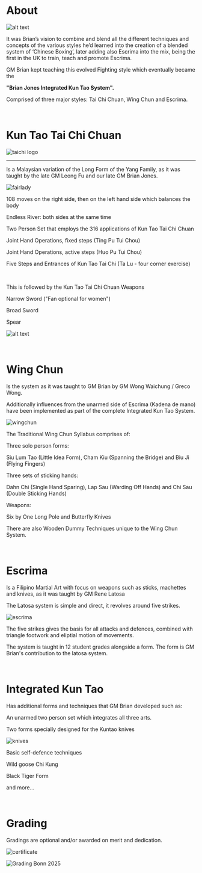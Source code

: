 # About

![alt text](BrianRicky-web.jpg "Ricky expressing the feeling of his teachers energy")

It was Brian’s vision to combine and blend all the different techniques and 
concepts of the various styles he’d learned into the creation of a blended 
system of ‘Chinese Boxing’, later adding also Escrima into the mix, being the first in the UK to train, teach and promote Escrima.

GM Brian kept teaching this evolved Fighting style which eventually  became the 

**"Brian Jones Integrated Kun Tao System".**

Comprised of three major styles: Tai Chi Chuan, Wing Chun and Escrima.

&emsp;

# **Kun Tao Tai Chi Chuan**

![taichi logo](logotaichi.jpg)

***

Is a Malaysian variation of the Long Form of the Yang Family, as it
was taught by the late GM Leong Fu and our late GM Brian Jones.

![fairlady](fairlady.jpg "Application of 'Fair lady works the shuttle' ")

108 moves on the right side, then on the left hand side which balances the body

Endless River: both sides at the same time

Two Person Set that employs the 316 applications of Kun Tao Tai Chi Chuan

Joint Hand Operations, fixed steps (Ting Pu Tui Chou)

Joint Hand Operations, active steps (Huo Pu Tui Chou)

Five Steps and Entrances of Kun Tao Tai Chi (Ta Lu - four corner exercise)

&emsp;

This is followed by the Kun Tao Tai Chi Chuan Weapons

Narrow Sword ("Fan optional for women")

Broad Sword

Spear

![alt text](rickyspear.JPG "Ricky showing how to use the spear under watchfull eye of his teacher")

&emsp;

# **Wing Chun** 

Is the system as it was taught to GM Brian by GM Wong Waichung / Greco Wong. 

Additionally influences from the unarmed side of Escrima (Kadena de mano) have been implemented as part of the complete Integrated Kun Tao System.

![wingchun](wingchun.JPG "Master Jay Dobrin interacting with his teacher GM Brian Jones")

The Traditional Wing Chun Syllabus comprises of:

Three solo person forms:

Siu Lum Tao (Little Idea Form),
Cham Kiu (Spanning the Bridge) and
Biu Ji (Flying Fingers)

Three sets of sticking hands:

Dahn Chi (Single Hand Sparing),
Lap Sau (Warding Off Hands) and
Chi Sau (Double Sticking Hands)

Weapons:

Six by One Long Pole and
Butterfly Knives

There are also Wooden Dummy Techniques unique to the Wing Chun System.

&emsp;

# **Escrima** 

Is a Filipino Martial Art with focus on weapons such as sticks, machettes and knives, as it was taught by GM Rene Latosa

The Latosa system is simple and direct, it revolves around five strikes. 

![escrima](escrima.JPG "Brian and Ricky teaching Escrima in Belgium 2009")

The five strikes gives the basis for all attacks and defences, combined with triangle footwork and eliptial motion of movements.

The system is taught in 12 student grades alongside a form. The form is GM Brian's contribution to the latosa system.

&emsp;

# **Integrated Kun Tao** 

Has additional forms and techniques that GM Brian developed such as:

An unarmed two person set which integrates all three arts.

Two forms specially designed for the Kuntao knives

![knives](kuntao-knives.jpg "Kuntao knives")

Basic self-defence techniques

Wild goose Chi Kung

Black Tiger Form

and more...

&emsp;

# **Grading**

Gradings are optional and/or awarded on merit and dedication.

![certificate](certificate.jpeg "Official certificate")

![Grading Bonn 2025](grading2025.jpeg "Grading awarded in Bonn 2025")